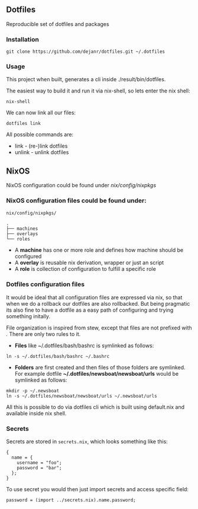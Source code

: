 ## Dotfiles

Reproducible set of dotfiles and packages

### Installation

```
git clone https://github.com/dejanr/dotfiles.git ~/.dotfiles
```

### Usage

This project when built, generates a cli inside ./result/bin/dotfiles.

The easiest way to build it and run it via nix-shell, so lets enter the nix shell:

```
nix-shell
```

We can now link all our files:

```
dotfiles link
```

All possible commands are:

- link - (re-)link dotfiles
- unlink - unlink dotfiles

## NixOS

NixOS configuration could be found under _nix/config/nixpkgs_

### NixOS configuration files could be found under:

```bash
nix/config/nixpkgs/
```


```
.
├── machines
├── overlays
└── roles
```

- A **machine** has one or more role and defines how machine should be configured
- A **overlay** is reusable nix derivation, wrapper or just an script
- A **role** is collection of configuration to fulfill a specific role

### Dotfiles configuration files

It would be ideal that all configuration files are expressed via nix, so that when
we do a rollback our dotfiles are also rollbacked. But being pragmatic its also
fine to have a dotfile as a easy path of configuring and trying something initally.

File organization is inspired from stew, except that files are not prefixed with _._
There are only two rules to it.

- __Files__ like ~/.dotfiles/bash/bashrc is symlinked as follows:
```
ln -s ~/.dotfiles/bash/bashrc ~/.bashrc
```

- __Folders__ are first created and then files of those folders are symlinked.
For example dotfile __~/.dotfiles/newsboat/newsboat/urls__ would be symlinked as follows:

```
mkdir -p ~/.newsboat
ln -s ~/.dotfiles/newsboat/newsboat/urls ~/.newsboat/urls
```

All this is possible to do via dotfiles cli which is built using default.nix and available inside nix shell.

### Secrets

Secrets are stored in `secrets.nix`, which looks something like this:

```
{
  name = {
    username = "foo";
    password = "bar";
  };
}
```

To use secret you would then just import secrets and access specific field:

```
password = (import ../secrets.nix).name.password;
```
